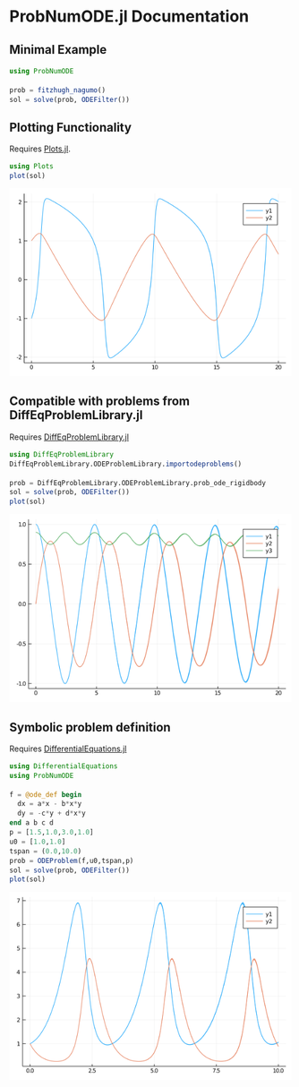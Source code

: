 # ProbNumODE.jl Documentation


## Minimal Example
```julia
using ProbNumODE

prob = fitzhugh_nagumo()
sol = solve(prob, ODEFilter())
```


## Plotting Functionality
Requires [Plots.jl](https://github.com/JuliaPlots/Plots.jl).
```julia
using Plots
plot(sol)
```
![Fitzhugh-Nagumo Solution](./figures/fitzhugh_nagumo.png?raw=true "Fitzhugh-Nagumo Solution")


## Compatible with problems from DiffEqProblemLibrary.jl
Requires [DiffEqProblemLibrary.jl](https://github.com/SciML/DiffEqProblemLibrary.jl)
```julia
using DiffEqProblemLibrary
DiffEqProblemLibrary.ODEProblemLibrary.importodeproblems()

prob = DiffEqProblemLibrary.ODEProblemLibrary.prob_ode_rigidbody
sol = solve(prob, ODEFilter())
plot(sol)
```
![Rigid Body Equations](./figures/rigidbody.png?raw=true "Rigid Body Equations Solution")


## Symbolic problem definition
Requires [DifferentialEquations.jl](https://docs.sciml.ai/stable/)
```julia
using DifferentialEquations
using ProbNumODE

f = @ode_def begin
  dx = a*x - b*x*y
  dy = -c*y + d*x*y
end a b c d
p = [1.5,1.0,3.0,1.0]
u0 = [1.0,1.0]
tspan = (0.0,10.0)
prob = ODEProblem(f,u0,tspan,p)
sol = solve(prob, ODEFilter())
plot(sol)
```
![Lotka-Volterra Solution](./figures/lotka-volterra.png?raw=true "Lotka-Volterra Solution")
